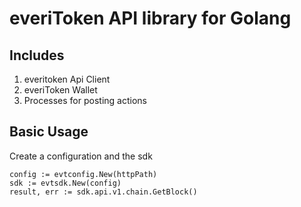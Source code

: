 # everiToken API library for Golang

## Includes 

1. everitoken Api Client 
2. everiToken Wallet
3. Processes for posting actions

## Basic Usage

Create a configuration and the sdk

    config := evtconfig.New(httpPath)
    sdk := evtsdk.New(config)
    result, err := sdk.api.v1.chain.GetBlock()
 
    
